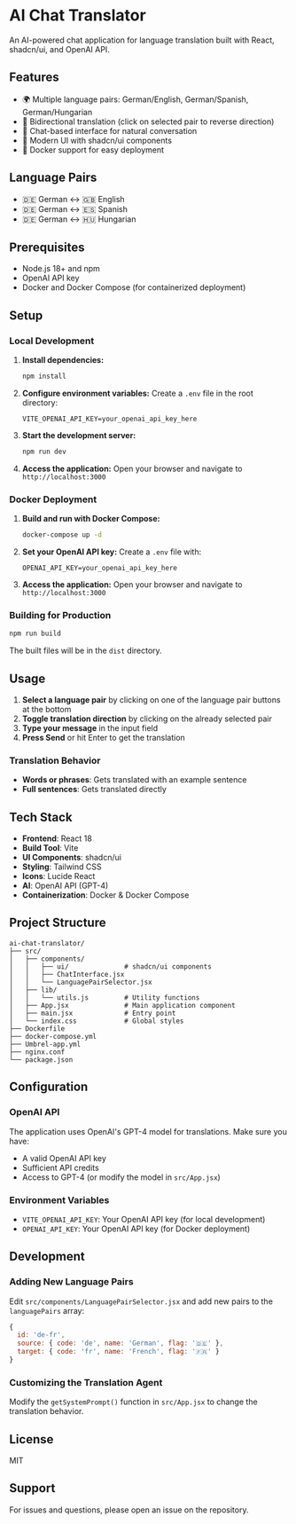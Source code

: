 # AI Chat Translator

An AI-powered chat application for language translation built with React, shadcn/ui, and OpenAI API.

## Features

- 🌍 Multiple language pairs: German/English, German/Spanish, German/Hungarian
- 🔄 Bidirectional translation (click on selected pair to reverse direction)
- 💬 Chat-based interface for natural conversation
- 🎨 Modern UI with shadcn/ui components
- 🐳 Docker support for easy deployment

## Language Pairs

- 🇩🇪 German ↔ 🇬🇧 English
- 🇩🇪 German ↔ 🇪🇸 Spanish
- 🇩🇪 German ↔ 🇭🇺 Hungarian

## Prerequisites

- Node.js 18+ and npm
- OpenAI API key
- Docker and Docker Compose (for containerized deployment)

## Setup

### Local Development

1. **Install dependencies:**
   ```bash
   npm install
   ```

2. **Configure environment variables:**
   Create a `.env` file in the root directory:
   ```env
   VITE_OPENAI_API_KEY=your_openai_api_key_here
   ```

3. **Start the development server:**
   ```bash
   npm run dev
   ```

4. **Access the application:**
   Open your browser and navigate to `http://localhost:3000`

### Docker Deployment

1. **Build and run with Docker Compose:**
   ```bash
   docker-compose up -d
   ```

2. **Set your OpenAI API key:**
   Create a `.env` file with:
   ```env
   OPENAI_API_KEY=your_openai_api_key_here
   ```

3. **Access the application:**
   Open your browser and navigate to `http://localhost:3000`

### Building for Production

```bash
npm run build
```

The built files will be in the `dist` directory.

## Usage

1. **Select a language pair** by clicking on one of the language pair buttons at the bottom
2. **Toggle translation direction** by clicking on the already selected pair
3. **Type your message** in the input field
4. **Press Send** or hit Enter to get the translation

### Translation Behavior

- **Words or phrases**: Gets translated with an example sentence
- **Full sentences**: Gets translated directly

## Tech Stack

- **Frontend**: React 18
- **Build Tool**: Vite
- **UI Components**: shadcn/ui
- **Styling**: Tailwind CSS
- **Icons**: Lucide React
- **AI**: OpenAI API (GPT-4)
- **Containerization**: Docker & Docker Compose

## Project Structure

```
ai-chat-translator/
├── src/
│   ├── components/
│   │   ├── ui/              # shadcn/ui components
│   │   ├── ChatInterface.jsx
│   │   └── LanguagePairSelector.jsx
│   ├── lib/
│   │   └── utils.js         # Utility functions
│   ├── App.jsx              # Main application component
│   ├── main.jsx             # Entry point
│   └── index.css            # Global styles
├── Dockerfile
├── docker-compose.yml
├── Umbrel-app.yml
├── nginx.conf
└── package.json
```

## Configuration

### OpenAI API

The application uses OpenAI's GPT-4 model for translations. Make sure you have:
- A valid OpenAI API key
- Sufficient API credits
- Access to GPT-4 (or modify the model in `src/App.jsx`)

### Environment Variables

- `VITE_OPENAI_API_KEY`: Your OpenAI API key (for local development)
- `OPENAI_API_KEY`: Your OpenAI API key (for Docker deployment)

## Development

### Adding New Language Pairs

Edit `src/components/LanguagePairSelector.jsx` and add new pairs to the `languagePairs` array:

```javascript
{
  id: 'de-fr',
  source: { code: 'de', name: 'German', flag: '🇩🇪' },
  target: { code: 'fr', name: 'French', flag: '🇫🇷' }
}
```

### Customizing the Translation Agent

Modify the `getSystemPrompt()` function in `src/App.jsx` to change the translation behavior.

## License

MIT

## Support

For issues and questions, please open an issue on the repository.

